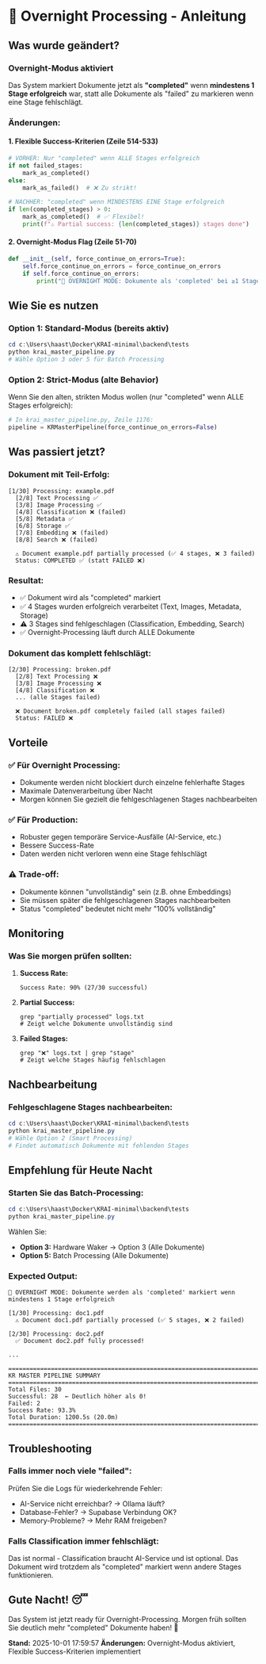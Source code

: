 # 🌙 Overnight Processing - Anleitung

## Was wurde geändert?

### **Overnight-Modus aktiviert**
Das System markiert Dokumente jetzt als **"completed"** wenn **mindestens 1 Stage erfolgreich** war, statt alle Dokumente als "failed" zu markieren wenn eine Stage fehlschlägt.

### **Änderungen:**

#### 1. **Flexible Success-Kriterien** (Zeile 514-533)
```python
# VORHER: Nur "completed" wenn ALLE Stages erfolgreich
if not failed_stages:
    mark_as_completed()
else:
    mark_as_failed()  # ❌ Zu strikt!

# NACHHER: "completed" wenn MINDESTENS EINE Stage erfolgreich
if len(completed_stages) > 0:
    mark_as_completed()  # ✅ Flexibel!
    print(f"⚠️ Partial success: {len(completed_stages)} stages done")
```

#### 2. **Overnight-Modus Flag** (Zeile 51-70)
```python
def __init__(self, force_continue_on_errors=True):
    self.force_continue_on_errors = force_continue_on_errors
    if self.force_continue_on_errors:
        print("🌙 OVERNIGHT MODE: Dokumente als 'completed' bei ≥1 Stage")
```

## Wie Sie es nutzen

### **Option 1: Standard-Modus (bereits aktiv)**
```powershell
cd c:\Users\haast\Docker\KRAI-minimal\backend\tests
python krai_master_pipeline.py
# Wähle Option 3 oder 5 für Batch Processing
```

### **Option 2: Strict-Modus (alte Behavior)**
Wenn Sie den alten, strikten Modus wollen (nur "completed" wenn ALLE Stages erfolgreich):

```python
# In krai_master_pipeline.py, Zeile 1176:
pipeline = KRMasterPipeline(force_continue_on_errors=False)
```

## Was passiert jetzt?

### **Dokument mit Teil-Erfolg:**
```
[1/30] Processing: example.pdf
  [2/8] Text Processing ✅
  [3/8] Image Processing ✅
  [4/8] Classification ❌ (failed)
  [5/8] Metadata ✅
  [6/8] Storage ✅
  [7/8] Embedding ❌ (failed)
  [8/8] Search ❌ (failed)
  
  ⚠️ Document example.pdf partially processed (✅ 4 stages, ❌ 3 failed)
  Status: COMPLETED ✅ (statt FAILED ❌)
```

### **Resultat:**
- ✅ Dokument wird als "completed" markiert
- ✅ 4 Stages wurden erfolgreich verarbeitet (Text, Images, Metadata, Storage)
- ⚠️ 3 Stages sind fehlgeschlagen (Classification, Embedding, Search)
- ✅ Overnight-Processing läuft durch ALLE Dokumente

### **Dokument das komplett fehlschlägt:**
```
[2/30] Processing: broken.pdf
  [2/8] Text Processing ❌
  [3/8] Image Processing ❌
  [4/8] Classification ❌
  ... (alle Stages failed)
  
  ❌ Document broken.pdf completely failed (all stages failed)
  Status: FAILED ❌
```

## Vorteile

### ✅ **Für Overnight Processing:**
- Dokumente werden nicht blockiert durch einzelne fehlerhafte Stages
- Maximale Datenverarbeitung über Nacht
- Morgen können Sie gezielt die fehlgeschlagenen Stages nachbearbeiten

### ✅ **Für Production:**
- Robuster gegen temporäre Service-Ausfälle (AI-Service, etc.)
- Bessere Success-Rate
- Daten werden nicht verloren wenn eine Stage fehlschlägt

### ⚠️ **Trade-off:**
- Dokumente können "unvollständig" sein (z.B. ohne Embeddings)
- Sie müssen später die fehlgeschlagenen Stages nachbearbeiten
- Status "completed" bedeutet nicht mehr "100% vollständig"

## Monitoring

### **Was Sie morgen prüfen sollten:**

1. **Success Rate:**
   ```
   Success Rate: 90% (27/30 successful)
   ```

2. **Partial Success:**
   ```
   grep "partially processed" logs.txt
   # Zeigt welche Dokumente unvollständig sind
   ```

3. **Failed Stages:**
   ```
   grep "❌" logs.txt | grep "stage"
   # Zeigt welche Stages häufig fehlschlagen
   ```

## Nachbearbeitung

### **Fehlgeschlagene Stages nachbearbeiten:**
```powershell
cd c:\Users\haast\Docker\KRAI-minimal\backend\tests
python krai_master_pipeline.py
# Wähle Option 2 (Smart Processing)
# Findet automatisch Dokumente mit fehlenden Stages
```

## Empfehlung für Heute Nacht

### **Starten Sie das Batch-Processing:**
```powershell
cd c:\Users\haast\Docker\KRAI-minimal\backend\tests
python krai_master_pipeline.py
```

Wählen Sie:
- **Option 3:** Hardware Waker → Option 3 (Alle Dokumente)
- **Option 5:** Batch Processing (Alle Dokumente)

### **Expected Output:**
```
🌙 OVERNIGHT MODE: Dokumente werden als 'completed' markiert wenn mindestens 1 Stage erfolgreich

[1/30] Processing: doc1.pdf
  ⚠️ Document doc1.pdf partially processed (✅ 5 stages, ❌ 2 failed)

[2/30] Processing: doc2.pdf
  ✅ Document doc2.pdf fully processed!

...

================================================================================
KR MASTER PIPELINE SUMMARY
================================================================================
Total Files: 30
Successful: 28  ← Deutlich höher als 0!
Failed: 2
Success Rate: 93.3%
Total Duration: 1200.5s (20.0m)
================================================================================
```

## Troubleshooting

### **Falls immer noch viele "failed":**
Prüfen Sie die Logs für wiederkehrende Fehler:
- AI-Service nicht erreichbar? → Ollama läuft?
- Database-Fehler? → Supabase Verbindung OK?
- Memory-Probleme? → Mehr RAM freigeben?

### **Falls Classification immer fehlschlägt:**
Das ist normal - Classification braucht AI-Service und ist optional.
Das Dokument wird trotzdem als "completed" markiert wenn andere Stages funktionieren.

## Gute Nacht! 😴

Das System ist jetzt ready für Overnight-Processing.
Morgen früh sollten Sie deutlich mehr "completed" Dokumente haben! 🎉

**Stand:** 2025-10-01 17:59:57
**Änderungen:** Overnight-Modus aktiviert, Flexible Success-Kriterien implementiert
